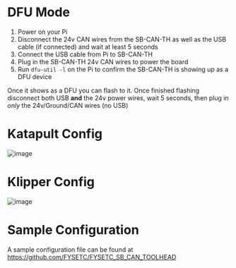 # DFU Mode

1. Power on your Pi
2. Disconnect the 24v CAN wires from the SB-CAN-TH as well as the USB cable (if connected) and wait at least 5 seconds
3. Connect the USB cable from Pi to SB-CAN-TH
4. Plug in the SB-CAN-TH 24v CAN wires to power the board
5. Run `dfu-util -l` on the Pi to confirm the SB-CAN-TH is showing up as a DFU device

Once it shows as a DFU you can flash to it. Once finished flashing disconnect both USB **and** the 24v power wires, wait 5 seconds, then plug in *only* the 24v/Ground/CAN wires (no USB)


# Katapult Config

![image](https://github.com/Esoterical/voron_canbus/assets/124253477/ece9bd34-5165-4864-ba95-73e8b1846f94)


# Klipper Config

![image](https://github.com/Esoterical/voron_canbus/assets/124253477/b38f1af9-cf9b-4173-9e30-06e0e0aa1d76)

# Sample Configuration

A sample configuration file can be found at https://github.com/FYSETC/FYSETC_SB_CAN_TOOLHEAD
